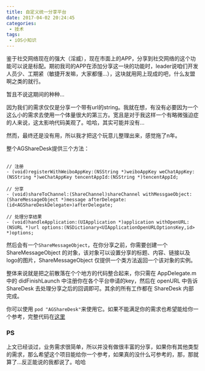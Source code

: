 ```yaml
---
title: 自定义统一分享平台
date: 2017-04-02 20:24:45
categories:
 - 技术
tags:
 - iOS小知识
---
```


鉴于社交网络现在的强大（淫威），现在市面上的APP，分享到社交网络的这个功能可以说是标配。期初我司的APP在添加分享这一块的功能时，leader说咱们开发人员少、工期紧（敏捷开发嘛，大家都懂...），这块就用网上现成的吧，什么友盟啊之类的就行。

暂且不说这期间的种种...

因为我们的需求仅仅是分享一个带有url的string。我就在想，有没有必要因为一个这么小的需求去使用一个体量很大的第三方。宽且是对于我这样一个有略微强迫症的人来说，这太影响代码美观了。哈哈，其实可能并没有...

然而，最终还是没有用，所以我才把这个玩意儿整理出来，感觉拖了n年。

整个AGShareDesk提供三个方法：

```objc

// 注册
- (void)registerWithWeiboAppKey:(NSString *)weiboAppKey weChatAppKey:(NSString *)weChatAppKey tencentAppId:(NSString *)tencentAppId;

// 分享
- (void)shareToChannel:(ShareChannel)shareChannel withMessgaeObject:(ShareMessageObject *)message afterDelegate:(id<AGShareDeskDelegate>)afterDelegate;

// 处理分享结果
- (void)handleApplication:(UIApplication *)application withOpenURL:(NSURL *)url options:(NSDictionary<UIApplicationOpenURLOptionsKey,id> *)options;
```

然后会有一个`ShareMessageObject`，在你分享之前，你需要创建一个 ShareMessageObject 的对象，该对象可以设置分享的标题、内容、链接以及logo的图片，ShareMessageObject 仅提供一个类方法返回一个该对象的实例。

整体来说就是把之前散落在个个地方的代码整合起来，你只需在 AppDelegate.m 中的 didFinishLaunch 中注册你在各个平台申请的key，然后在 openURL 中告诉 ShareDesk 去处理分享之后的回调即可。其余的所有工作都在 ShareDesk 内部完成。

你可以使用 `pod "AGShareDesk"`来使用它。如果不能满足你的需求也希望能给你一个参考，完整代码在[这里](https://github.com/Agenric/AGShareDesk)

### PS

上文已经谈过，业务需求很简单，所以并没有做很丰富的分享，如果你有其他类型的需求，那么希望这个项目能给你一个参考，如果真的没什么可参考的，那，那就算了...反正能说的我都说了。哈哈